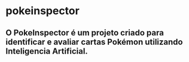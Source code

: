 # pokeinspector
## O PokeInspector é um projeto criado para identificar e avaliar cartas Pokémon utilizando Inteligencia Artificial.
